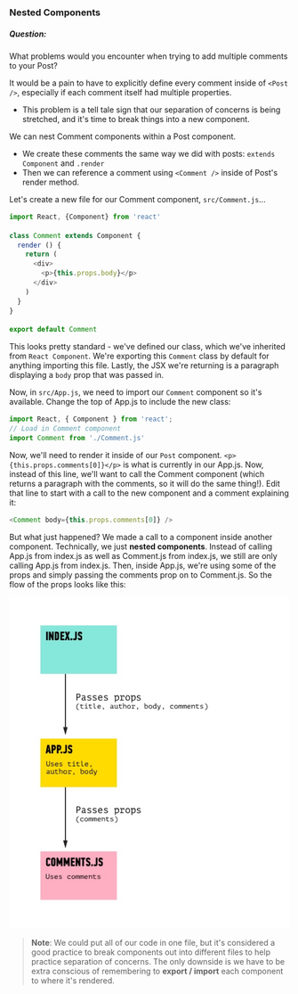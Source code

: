 
### Nested Components

##### Question:
What problems would you encounter when trying to add multiple comments to your Post?

It would be a pain to have to explicitly define every comment inside of `<Post />`, especially if each comment itself had multiple properties.
* This problem is a tell tale sign that our separation of concerns is being stretched, and it's time to break things into a new component.

We can nest Comment components within a Post component.
* We create these comments the same way we did with posts: `extends Component` and `.render`
* Then we can reference a comment using `<Comment />` inside of Post's render method.

Let's create a new file for our Comment component, `src/Comment.js`...

```js
import React, {Component} from 'react'

class Comment extends Component {
  render () {
    return (
      <div>
        <p>{this.props.body}</p>
      </div>
    )
  }
}

export default Comment
```
This looks pretty standard - we've defined our class, which we've inherited from `React Component`. We're exporting this `Comment` class by default for anything importing this file. Lastly, the JSX we're returning is a paragraph displaying a `body` prop that was passed in.

Now, in `src/App.js`, we need to import our `Comment` component so it's available. Change the top of App.js to include the new class:

```js
import React, { Component } from 'react';
// Load in Comment component
import Comment from './Comment.js'
```

Now, we'll need to render it inside of our `Post` component.
`<p>{this.props.comments[0]}</p>` is what is currently in our App.js. Now, instead of this line, we'll want to call the Comment component (which returns a paragraph with the comments, so it will do the same thing!). Edit that line to start with a call to the new component and a comment explaining it:

```js
<Comment body={this.props.comments[0]} />
```
But what just happened? We made a call to a component inside another component. Technically, we just **nested components**. Instead of calling App.js from index.js as well as Comment.js from index.js, we still are only calling App.js from index.js. Then, inside App.js, we're using some of the props and simply passing the comments prop on to Comment.js. So the flow of the props looks like this:

![nested components chart](./images/nested_components_chart.jpg)



> **Note**: We could put all of our code in one file, but it's considered a good practice to break components out into different files to help practice separation of concerns. The only downside is we have to be extra conscious of remembering to **export / import** each component to where it's rendered.
